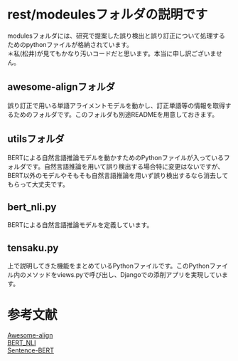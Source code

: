 # rest/modeulesフォルダの説明です
modulesフォルダには、研究で提案した誤り検出と誤り訂正について処理するためのpythonファイルが格納されています。<br>
＊私(松井)が見てもかなり汚いコードだと思います。本当に申し訳ございません。
## awesome-alignフォルダ
誤り訂正で用いる単語アライメントモデルを動かし、訂正単語等の情報を取得するためのフォルダです。このフォルダも別途READMEを用意しておきます。
## utilsフォルダ
BERTによる自然言語推論モデルを動かすためのPythonファイルが入っているフォルダです。自然言語推論を用いて誤り検出する場合特に変更はないですが、BERT以外のモデルやそもそも自然言語推論を用いず誤り検出するなら消去してもらって大丈夫です。
## bert_nli.py
BERTによる自然言語推論モデルを定義しています。
## tensaku.py
上で説明してきた機能をまとめているPythonファイルです。このPythonファイル内のメソッドをviews.pyで呼び出し、Djangoでの添削アプリを実現しています。
# 参考文献
[Awesome-align](https://github.com/neulab/awesome-align)<br>
[BERT_NLI](https://github.com/yg211/bert_nli)<br>
[Sentence-BERT](https://www.ogis-ri.co.jp/otc/hiroba/technical/similar-document-search/part9.html)<br>
